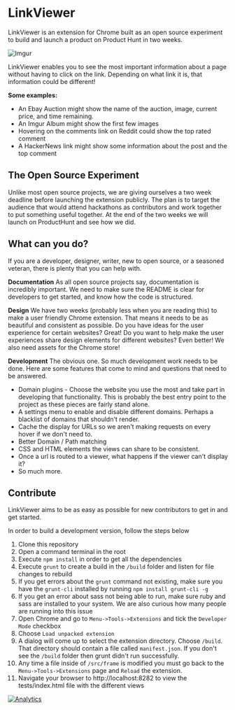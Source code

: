 LinkViewer
==========
LinkViewer is an extension for Chrome built as an open source experiment to build and launch a product on Product Hunt in two weeks.

![Imgur](http://i.imgur.com/njZqGQa.gif)

LinkViewer enables you to see the most important information about a page without having to click on the link. Depending on what link it is, that information could be different!

**Some examples:**
 - An Ebay Auction might show the name of the auction, image, current price, and time remaining.
 - An Imgur Album might show the first few images
 - Hovering on the comments link on Reddit could show the top rated comment
 - A HackerNews link might show some information about the post and the top comment


The Open Source Experiment
-------------
Unlike most open source projects, we are giving ourselves a two week deadline before launching the extension publicly. The plan is to target the audience that would attend hackathons as contributors and work together to put something useful together. At the end of the two weeks we will launch on ProductHunt and see how we did.

What can you do?
-------------
If you are a developer, designer, writer, new to open source, or a seasoned veteran, there is plenty that you can help with.

**Documentation**
As all open source projects say, documentation is incredibly important. We need to make sure the README is clear for developers to get started, and know how the code is structured.

**Design**
We have two weeks (probably less when you are reading this) to make a user friendly Chrome extension. That means it needs to be as beautiful and consistent as possible. Do you have ideas for the user experience for certain websites? Great! Do you want to help make the user experiences share design elements for different websites? Even better! We also need assets for the Chrome store!

**Development**
The obvious one. So much development work needs to be done. Here are some features that come to mind and questions that need to be answered.

 - Domain plugins - Choose the website you use the most and take part in developing that functionality. This is probably the best entry point to the project as these pieces are fairly stand alone.
 - A settings menu to enable and disable different domains. Perhaps a blacklist of domains that shouldn't render.
 - Cache the display for URLs so we aren't making requests on every hover if we don't need to.
 - Better Domain / Path matching
 - CSS and HTML elements the views can share to be consistent.
 - Once a url is routed to a viewer, what happens if the viewer can't display it?
 - So much more.

Contribute
-------------
LinkViewer aims to be as easy as possible for new contributors to get in and get started.

In order to build a development version, follow the steps below

 1. Clone this repository
 2. Open a command terminal in the root
 3. Execute `npm install` in order to get all the dependencies
 4. Execute `grunt` to create a build in the `/build` folder and listen for file changes to rebuild
   5. If you get errors about the `grunt` command not existing, make sure you have the `grunt-cli` installed by running `npm install grunt-cli -g`
   6. If you get an error about sass not being able to run, make sure ruby and sass are installed to your system. We are also curious how many people are running into this issue
 7. Open Chrome and go to `Menu->Tools->Extensions` and tick the `Developer Mode` checkbox
 8. Choose `Load unpacked extension`
 9. A dialog will come up to select the extension directory. Choose `/build`. That directory should contain a file called `manifest.json`. If you don't see the `/build` folder then grunt didn't run successfully.
 10. Any time a file inside of `/src/frame` is modified you must go back to the `Menu->Tools->Extensions` page and `Reload` the extension.
 11. Navigate your browser to http://localhost:8282 to view the tests/index.html file with the different views


[![Analytics](https://ga-beacon.appspot.com/UA-54732104-2/LinkViewer/README)](https://github.com/TheSavior/LinkViewer)
